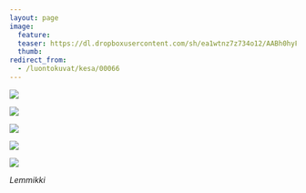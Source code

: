 ```yaml
---
layout: page
image:
  feature:
  teaser: https://dl.dropboxusercontent.com/sh/ea1wtnz7z734o12/AABh0hyFOZ-ghYtBMCU9xcuZa/luontokuvat/kes%C3%A4/3/DS18272-245px.jpg
  thumb:
redirect_from:
  - /luontokuvat/kesa/00066
---
```


[![](https://dl.dropboxusercontent.com/sh/ea1wtnz7z734o12/AAC7jl1DzcWnP7fF0UulrFvta/luontokuvat/kes%C3%A4/3/DS18205-800px.jpg)](https://dl.dropboxusercontent.com/sh/ea1wtnz7z734o12/AAC8K0o5Isf-cUfalDwA0dvUa/luontokuvat/kes%C3%A4/3/DS18205.jpg)

[![](https://dl.dropboxusercontent.com/sh/ea1wtnz7z734o12/AADZU8VJg2wLmbh-B3qDmvMHa/luontokuvat/kes%C3%A4/3/DS18254-800px.jpg)](https://dl.dropboxusercontent.com/sh/ea1wtnz7z734o12/AABKoS-cN9ZIv9apB1agBFoZa/luontokuvat/kes%C3%A4/3/DS18254.jpg)

[![](https://dl.dropboxusercontent.com/sh/ea1wtnz7z734o12/AABr9Zmcbxcx8NtX7oogus9-a/luontokuvat/kes%C3%A4/3/DS18270-800px.jpg)](https://dl.dropboxusercontent.com/sh/ea1wtnz7z734o12/AAAAgDRyWZwD-dvxwvXrDpjca/luontokuvat/kes%C3%A4/3/DS18270.jpg)

[![](https://dl.dropboxusercontent.com/sh/ea1wtnz7z734o12/AACDJquzZUPpi-6DrbxRh0nia/luontokuvat/kes%C3%A4/3/DS18272-800px.jpg)](https://dl.dropboxusercontent.com/sh/ea1wtnz7z734o12/AACpHP85L5z8NJQWH22I14era/luontokuvat/kes%C3%A4/3/DS18272.jpg)

[![](https://dl.dropboxusercontent.com/sh/ea1wtnz7z734o12/AAAn0Yqds0pgVx5P4zAgbabla/luontokuvat/kes%C3%A4/3/DS18275-800px.jpg)](https://dl.dropboxusercontent.com/sh/ea1wtnz7z734o12/AAAU8Fr9IorkFjtldFrVECuSa/luontokuvat/kes%C3%A4/3/DS18275.jpg)

*Lemmikki*
